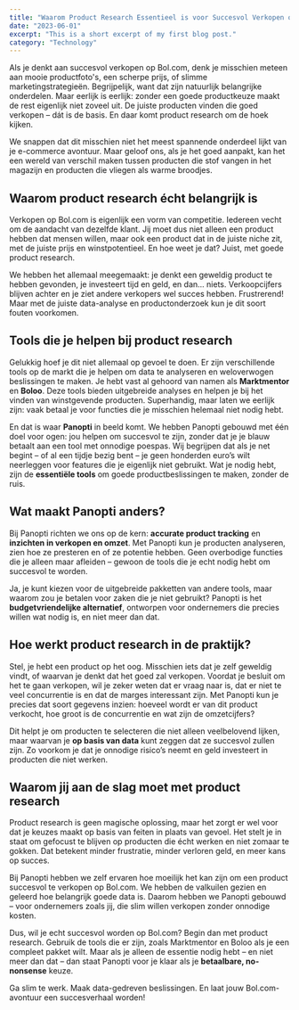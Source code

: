 ```yaml
---
title: "Waarom Product Research Essentieel is voor Succesvol Verkopen op Bol.com"
date: "2023-06-01"
excerpt: "This is a short excerpt of my first blog post."
category: "Technology"
---
```



Als je denkt aan succesvol verkopen op Bol.com, denk je misschien meteen aan mooie productfoto's, een scherpe prijs, of slimme marketingstrategieën. Begrijpelijk, want dat zijn natuurlijk belangrijke onderdelen. Maar eerlijk is eerlijk: zonder een goede productkeuze maakt de rest eigenlijk niet zoveel uit. De juiste producten vinden die goed verkopen – dát is de basis. En daar komt product research om de hoek kijken.

We snappen dat dit misschien niet het meest spannende onderdeel lijkt van je e-commerce avontuur. Maar geloof ons, als je het goed aanpakt, kan het een wereld van verschil maken tussen producten die stof vangen in het magazijn en producten die vliegen als warme broodjes.

## Waarom product research écht belangrijk is

Verkopen op Bol.com is eigenlijk een vorm van competitie. Iedereen vecht om de aandacht van dezelfde klant. Jij moet dus niet alleen een product hebben dat mensen willen, maar ook een product dat in de juiste niche zit, met de juiste prijs en winstpotentieel. En hoe weet je dat? Juist, met goede product research.

We hebben het allemaal meegemaakt: je denkt een geweldig product te hebben gevonden, je investeert tijd en geld, en dan... niets. Verkoopcijfers blijven achter en je ziet andere verkopers wel succes hebben. Frustrerend! Maar met de juiste data-analyse en productonderzoek kun je dit soort fouten voorkomen.

## Tools die je helpen bij product research

Gelukkig hoef je dit niet allemaal op gevoel te doen. Er zijn verschillende tools op de markt die je helpen om data te analyseren en weloverwogen beslissingen te maken. Je hebt vast al gehoord van namen als **Marktmentor** en **Boloo**. Deze tools bieden uitgebreide analyses en helpen je bij het vinden van winstgevende producten. Superhandig, maar laten we eerlijk zijn: vaak betaal je voor functies die je misschien helemaal niet nodig hebt.

En dat is waar **Panopti** in beeld komt. We hebben Panopti gebouwd met één doel voor ogen: jou helpen om succesvol te zijn, zonder dat je je blauw betaalt aan een tool met onnodige poespas. Wij begrijpen dat als je net begint – of al een tijdje bezig bent – je geen honderden euro’s wilt neerleggen voor features die je eigenlijk niet gebruikt. Wat je nodig hebt, zijn de **essentiële tools** om goede productbeslissingen te maken, zonder de ruis.

## Wat maakt Panopti anders?

Bij Panopti richten we ons op de kern: **accurate product tracking** en **inzichten in verkopen en omzet**. Met Panopti kun je producten analyseren, zien hoe ze presteren en of ze potentie hebben. Geen overbodige functies die je alleen maar afleiden – gewoon de tools die je echt nodig hebt om succesvol te worden.

Ja, je kunt kiezen voor de uitgebreide pakketten van andere tools, maar waarom zou je betalen voor zaken die je niet gebruikt? Panopti is het **budgetvriendelijke alternatief**, ontworpen voor ondernemers die precies willen wat nodig is, en niet meer dan dat.

## Hoe werkt product research in de praktijk?

Stel, je hebt een product op het oog. Misschien iets dat je zelf geweldig vindt, of waarvan je denkt dat het goed zal verkopen. Voordat je besluit om het te gaan verkopen, wil je zeker weten dat er vraag naar is, dat er niet te veel concurrentie is en dat de marges interessant zijn. Met Panopti kun je precies dat soort gegevens inzien: hoeveel wordt er van dit product verkocht, hoe groot is de concurrentie en wat zijn de omzetcijfers?

Dit helpt je om producten te selecteren die niet alleen veelbelovend lijken, maar waarvan je **op basis van data** kunt zeggen dat ze succesvol zullen zijn. Zo voorkom je dat je onnodige risico’s neemt en geld investeert in producten die niet werken.

## Waarom jij aan de slag moet met product research

Product research is geen magische oplossing, maar het zorgt er wel voor dat je keuzes maakt op basis van feiten in plaats van gevoel. Het stelt je in staat om gefocust te blijven op producten die écht werken en niet zomaar te gokken. Dat betekent minder frustratie, minder verloren geld, en meer kans op succes.

Bij Panopti hebben we zelf ervaren hoe moeilijk het kan zijn om een product succesvol te verkopen op Bol.com. We hebben de valkuilen gezien en geleerd hoe belangrijk goede data is. Daarom hebben we Panopti gebouwd – voor ondernemers zoals jij, die slim willen verkopen zonder onnodige kosten.

Dus, wil je echt succesvol worden op Bol.com? Begin dan met product research. Gebruik de tools die er zijn, zoals Marktmentor en Boloo als je een compleet pakket wilt. Maar als je alleen de essentie nodig hebt – en niet meer dan dat – dan staat Panopti voor je klaar als je **betaalbare, no-nonsense** keuze.

Ga slim te werk. Maak data-gedreven beslissingen. En laat jouw Bol.com-avontuur een succesverhaal worden!
